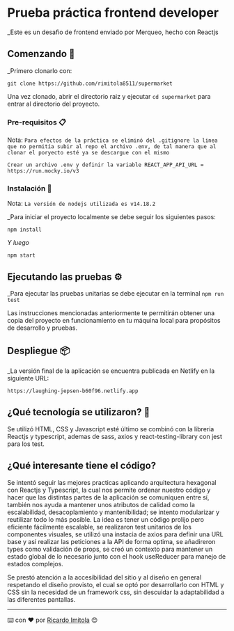 # Prueba práctica frontend developer

\_Este es un desafio de frontend enviado por Merqueo, hecho con Reactjs

## Comenzando 🚀

\_Primero clonarlo con:

```
git clone https://github.com/rimitola8511/supermarket
```

Una vez clonado, abrir el directorio raiz y ejecutar `cd supermarket` para entrar al directorio del proyecto.

### Pre-requisitos 📋

Nota: `Para efectos de la práctica se eliminó del .gitignore la linea que no permitía subir al repo el archivo .env, de tal manera que al clonar el poryecto esté ya se descargue con el mismo`

```
Crear un archivo .env y definir la variable REACT_APP_API_URL = https://run.mocky.io/v3
```

### Instalación 🔧

Nota: `La versión de nodejs utilizada es v14.18.2`

\_Para iniciar el proyecto localmente se debe seguir los siguientes pasos:

```
npm install
```

_Y luego_

```
npm start
```

## Ejecutando las pruebas ⚙️

\_Para ejecutar las pruebas unitarias se debe ejecutar en la terminal `npm run test`

Las instrucciones mencionadas anteriormente te permitirán obtener una copia del proyecto en funcionamiento en tu máquina local para propósitos de desarrollo y pruebas.

## Despliegue 📦

\_La versión final de la aplicación se encuentra publicada en Netlify en la siguiente URL:

```
https://laughing-jepsen-b60f96.netlify.app
```

## ¿Qué tecnología se utilizaron? 🧱

Se utilizó HTML, CSS y Javascript esté último se combinó con la libreria Reactjs y typescript, ademas de sass, axios y react-testing-library con jest para los test.

## ¿Qué interesante tiene el código?

Se intentó seguir las mejores practicas aplicando arquitectura hexagonal con Reactjs y Typescript, la cual nos permite ordenar nuestro código y hacer que las distintas partes de la aplicación se comuniquen entre sí, también nos ayuda a mantener unos atributos de calidad como la escalabilidad, desacoplamiento y mantenibilidad; se intento modularizar y reutilizar todo lo más posible. La idea es tener un código prolijo pero eficiente fácilmente escalable, se realizaron test unitarios de los componentes visuales, se utilizó una instacia de axios para definir una URL base y así realizar las peticiones a la API de forma optima, se añadireron types como validación de props, se creó un contexto para mantener un estado global de lo necesario junto con el hook useReducer para manejo de estados complejos.

Se prestó atención a la accesibilidad del sitio y al diseño en general respetando el diseño provisto, el cual se optó por desarrollarlo con HTML y CSS sin la necesidad de un framework css, sin descuidar la adaptabilidad a las diferentes pantallas.

---

⌨️ con ❤️ por [Ricardo Imitola](https://github.com/rimitola8511) 😊
